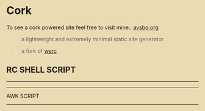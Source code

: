 <style>html{background-color: #ebdbb2;}</style>

# Cork

To see a cork powered site feel free to visit mine.. [avsbq.org](//avsbq.org)

> a lightweight and extremely minimal static site generator

> a fork of [werc](//werc.cat-v.org)

## RC SHELL SCRIPT

<hr>
<object data=src/c.txt width=450 height=200></object>
<hr>

AWK SCRIPT

<hr>
<object data=src/mh.txt width=450 height=200></object>
</hr>
